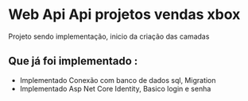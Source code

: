 # Web Api Api projetos vendas xbox

Projeto sendo implementação, inicio da criação das camadas


## Que já foi implementado :
- Implementado Conexão com banco de dados sql, Migration
- Implementado Asp Net Core Identity, Basico login e senha
